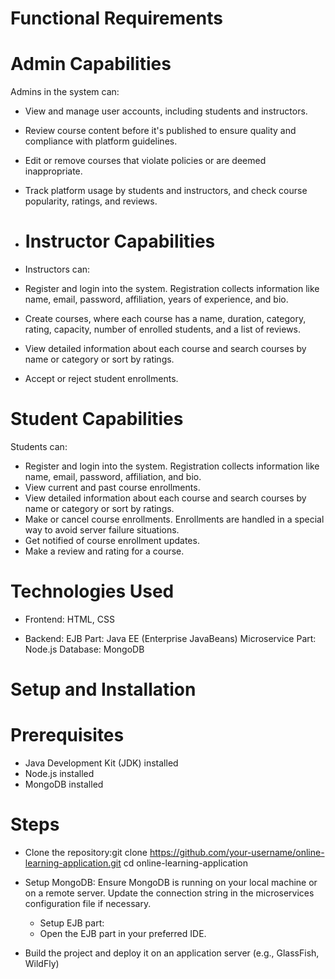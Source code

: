 # Functional Requirements
# Admin Capabilities
Admins in the system can:

- View and manage user accounts, including students and instructors.
- Review course content before it's published to ensure quality and compliance with platform guidelines.
- Edit or remove courses that violate policies or are deemed inappropriate.
- Track platform usage by students and instructors, and check course popularity, ratings, and reviews.

- # Instructor Capabilities
- Instructors can:

- Register and login into the system. Registration collects information like name, email, password, affiliation, years of experience, and bio.
- Create courses, where each course has a name, duration, category, rating, capacity, number of enrolled students, and a list of reviews.
- View detailed information about each course and search courses by name or category or sort by ratings.
- Accept or reject student enrollments.

# Student Capabilities
Students can:

- Register and login into the system. Registration collects information like name, email, password, affiliation, and bio.
- View current and past course enrollments.
- View detailed information about each course and search courses by name or category or sort by ratings.
- Make or cancel course enrollments. Enrollments are handled in a special way to avoid server failure situations.
- Get notified of course enrollment updates.
- Make a review and rating for a course.

# Technologies Used
- Frontend: HTML, CSS
  
- Backend:
EJB Part: Java EE (Enterprise JavaBeans)
Microservice Part: Node.js
Database: MongoDB

# Setup and Installation
# Prerequisites
- Java Development Kit (JDK) installed
- Node.js installed
- MongoDB installed

# Steps
- Clone the repository:git clone https://github.com/your-username/online-learning-application.git
cd online-learning-application
- Setup MongoDB:
  Ensure MongoDB is running on your local machine or on a remote server. Update the connection string in the microservices configuration file if necessary.
  
  - Setup EJB part:
  - Open the EJB part in your preferred IDE.
- Build the project and deploy it on an application server (e.g., GlassFish, WildFly)

